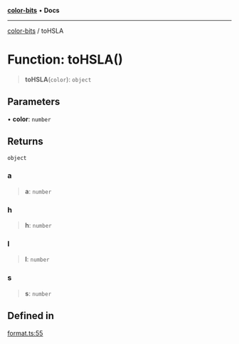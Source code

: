 [**color-bits**](../README.md) • **Docs**

***

[color-bits](../README.md) / toHSLA

# Function: toHSLA()

> **toHSLA**(`color`): `object`

## Parameters

• **color**: `number`

## Returns

`object`

### a

> **a**: `number`

### h

> **h**: `number`

### l

> **l**: `number`

### s

> **s**: `number`

## Defined in

[format.ts:55](https://github.com/romgrk/color-bits/blob/b365b323832db5ef849692fab31824cf62056780/src/format.ts#L55)
